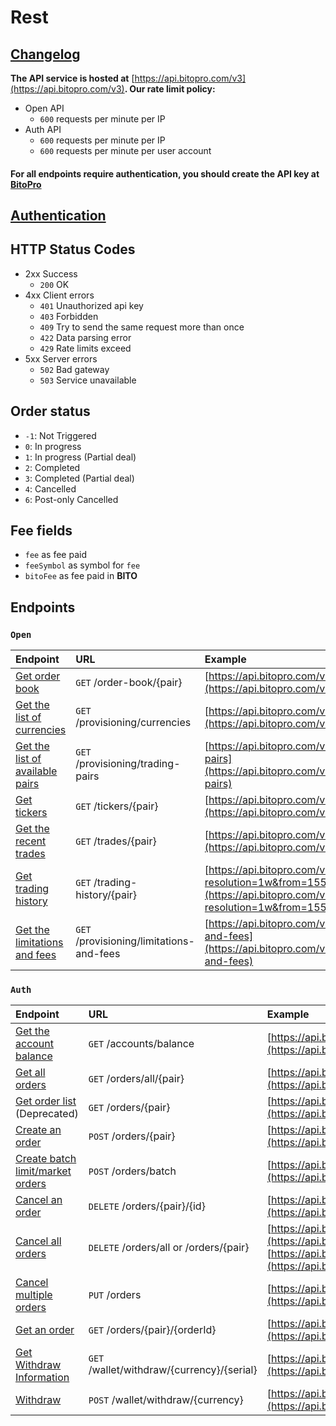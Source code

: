 # Rest

## [Changelog](changelog.md)

**The API service is hosted at** [https://api.bitopro.com/v3](https://api.bitopro.com/v3)**. Our rate limit policy:**

* Open API
  * `600` requests per minute per IP
* Auth API
  * `600` requests per minute per IP
  * `600` requests per minute per user account

#### For all endpoints require authentication, you should create the API key at [BitoPro](https://www.bitopro.com/api)

## [Authentication](authentication.md)

## HTTP Status Codes

* 2xx Success
  * `200` OK
* 4xx Client errors
  * `401` Unauthorized api key
  * `403` Forbidden
  * `409` Try to send the same request more than once
  * `422` Data parsing error
  * `429` Rate limits exceed
* 5xx Server errors
  * `502` Bad gateway
  * `503` Service unavailable

## Order status

* `-1`: Not Triggered
* `0`:  In progress
* `1`:  In progress \(Partial deal\)
* `2`:  Completed
* `3`:  Completed \(Partial deal\)
* `4`:  Cancelled
* `6`:  Post-only Cancelled

## Fee fields

* `fee` as fee paid
* `feeSymbol` as symbol for `fee`
* `bitoFee` as fee paid in **BITO**

## Endpoints

### `Open`

| Endpoint | URL | Example |
| :--- | :--- | :--- |
| [Get order book](open/order-book.md) | `GET` /order-book/{pair} | [https://api.bitopro.com/v3/order-book/bito\_twd](https://api.bitopro.com/v3/order-book/bito_twd) |
| [Get the list of currencies](open/currencies.md) | `GET` /provisioning/currencies | [https://api.bitopro.com/v3/provisioning/currencies](https://api.bitopro.com/v3/provisioning/currencies) |
| [Get the list of available pairs](open/trading-pairs.md) | `GET` /provisioning/trading-pairs | [https://api.bitopro.com/v3/provisioning/trading-pairs](https://api.bitopro.com/v3/provisioning/trading-pairs) |
| [Get tickers](open/tickers.md) | `GET` /tickers/{pair} | [https://api.bitopro.com/v3/tickers](https://api.bitopro.com/v3/tickers) |
| [Get the recent trades](open/trades.md) | `GET` /trades/{pair} | [https://api.bitopro.com/v3/trades/bito\_twd](https://api.bitopro.com/v3/trades/bito_twd) |
| [Get trading history](open/trading-history.md) | `GET` /trading-history/{pair} | [https://api.bitopro.com/v3/trading-history/btc\_twd?resolution=1w&from=1550822974&to=1566375034](https://api.bitopro.com/v3/trading-history/btc_twd?resolution=1w&from=1550822974&to=1566375034) |
| [Get the limitations and fees](open/lims-fees.md) | `GET` /provisioning/limitations-and-fees | [https://api.bitopro.com/v3/provisioning/limitations-and-fees](https://api.bitopro.com/v3/provisioning/limitations-and-fees) |

### `Auth`

| Endpoint | URL | Example |
| :--- | :--- | :--- |
| [Get the account balance](auth/account-balance.md) | `GET` /accounts/balance | [https://api.bitopro.com/v3/accounts/balance](https://api.bitopro.com/v3/accounts/balance) |
| [Get all orders](https://github.com/bitoex/bitopro-offical-api-docs/tree/ef80d6723fc2328826093e88f9bcbdd232907e1e/v3-1/rest-1/auth/all-order.md) | `GET` /orders/all/{pair} | [https://api.bitopro.com/v3/orders/all/bito\_twd](https://api.bitopro.com/v3/orders/all/bito_twd) |
| [Get order list](auth/order-list.md) \(Deprecated\) | `GET` /orders/{pair} | [https://api.bitopro.com/v3/orders/bito\_twd](https://api.bitopro.com/v3/orders/bito_twd) |
| [Create an order](auth/create-order.md) | `POST` /orders/{pair} | [https://api.bitopro.com/v3/orders/bito\_twd](https://api.bitopro.com/v3/orders/bito_twd) |
| [Create batch limit/market orders](auth/create-batch-limitmarket.md) | `POST` /orders/batch | [https://api.bitopro.com/v3/orders/batch](https://api.bitopro.com/v3/orders/batch) |
| [Cancel an order](auth/cancel-order.md) | `DELETE` /orders/{pair}/{id} | [https://api.bitopro.com/v3/orders/bito\_twd/123456789](https://api.bitopro.com/v3/orders/bito_twd/123456789) |
| [Cancel all orders](auth/cancel-all.md) | `DELETE` /orders/all or /orders/{pair} | [https://api.bitopro.com/v3/orders/all](https://api.bitopro.com/v3/orders/all) or [https://api.bitopro.com/v3/orders/btc\_usdt](https://api.bitopro.com/v3/orders/btc_usdt) |
| [Cancel multiple orders](auth/cancel-batch.md) | `PUT` /orders | [https://api.bitopro.com/v3/orders](https://api.bitopro.com/v3/orders) |
| [Get an order](auth/get-order.md) | `GET` /orders/{pair}/{orderId} | [https://api.bitopro.com/v3/orders/bito\_twd/123456789](https://api.bitopro.com/v3/orders/bito_twd/123456789) |
| [Get Withdraw Information](auth/get-withdraw.md) | `GET` /wallet/withdraw/{currency}/{serial} | [https://api.bitopro.com/v3/wallet/withdraw/twd/123456](https://api.bitopro.com/v3/wallet/withdraw/123456) |
| [Withdraw](auth/withdraw.md) | `POST` /wallet/withdraw/{currency} | [https://api.bitopro.com/v3/wallet/withdraw/twd](https://api.bitopro.com/v3/wallet/withdraw/twd) |

